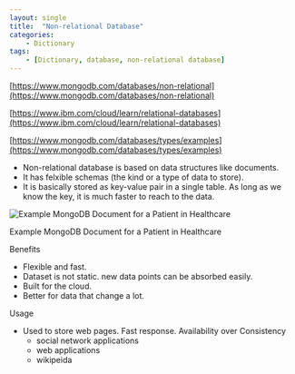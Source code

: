 ```yaml
---
layout: single
title:  "Non-relational Database"
categories: 
    - Dictionary
tags: 
    - [Dictionary, database, non-relational database]
---
```


[https://www.mongodb.com/databases/non-relational](https://www.mongodb.com/databases/non-relational)

[https://www.ibm.com/cloud/learn/relational-databases](https://www.ibm.com/cloud/learn/relational-databases)

[https://www.mongodb.com/databases/types/examples](https://www.mongodb.com/databases/types/examples)

- Non-relational database is based on data structures like documents.
- It has felxible schemas (the kind or a type of data to store).
- It is basically stored as key-value pair in a single table. As long as we know the key, it is much faster to reach to the data.

![Example MongoDB Document for a Patient in Healthcare](https://webimages.mongodb.com/_com_assets/cms/ku47c2z5sv9fu26rp-image3.png?auto=format%252Ccompress)

Example MongoDB Document for a Patient in Healthcare

Benefits

- Flexible and fast.
- Dataset is not static. new data points can be absorbed easily.
- Built for the cloud.
- Better for data that change a lot.

Usage

- Used to store web pages. Fast response. Availability over Consistency
    - social network applications
    - web applications
    - wikipeida